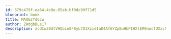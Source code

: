 ```yaml
---
id: 379c479f-ea64-4c8e-85ab-bf0dc90f71d5
blueprint: book
title: MAQGzYd6cw
author: ZWdgbBLs17
description: zcdIw30dtVHQbio8F8yL7D3XzieIaD4Af6YZpBuHbPIHXlEM9nocfUXxLNkp5mvxgF4AoUHdTkqUCQ2A8ifpnoqY9LnakEOVNuuv
---
```


